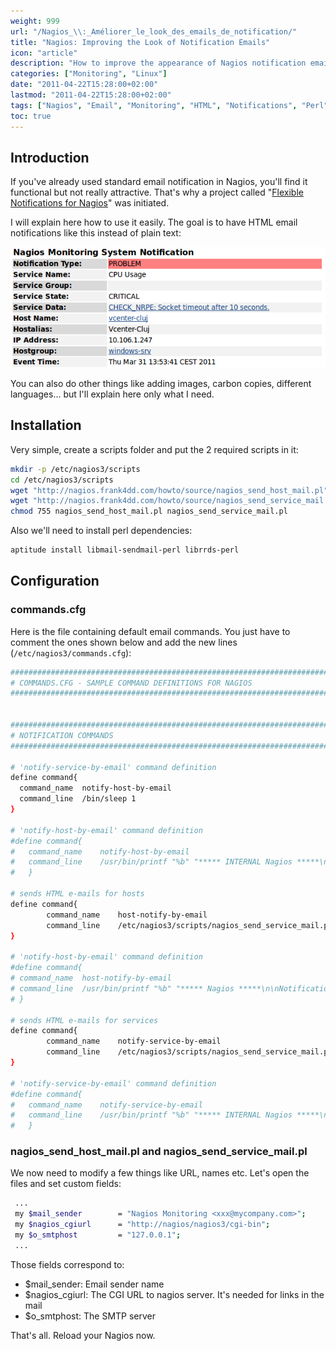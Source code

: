 ```yaml
---
weight: 999
url: "/Nagios_\\:_Améliorer_le_look_des_emails_de_notification/"
title: "Nagios: Improving the Look of Notification Emails"
icon: "article"
description: "How to improve the appearance of Nagios notification emails using HTML formatting instead of plain text"
categories: ["Monitoring", "Linux"]
date: "2011-04-22T15:28:00+02:00"
lastmod: "2011-04-22T15:28:00+02:00"
tags: ["Nagios", "Email", "Monitoring", "HTML", "Notifications", "Perl"]
toc: true
---
```


## Introduction

If you've already used standard email notification in Nagios, you'll find it functional but not really attractive. That's why a project called "[Flexible Notifications for Nagios](https://nagios.frank4dd.com/howto/nagios-flexible-notifications.htm)" was initiated.

I will explain here how to use it easily. The goal is to have HTML email notifications like this instead of plain text:

![Nagios HTML alert](/images/nagios_html_alert.png)

You can also do other things like adding images, carbon copies, different languages... but I'll explain here only what I need.

## Installation

Very simple, create a scripts folder and put the 2 required scripts in it:

```bash
mkdir -p /etc/nagios3/scripts
cd /etc/nagios3/scripts
wget "http://nagios.frank4dd.com/howto/source/nagios_send_host_mail.pl"
wget "http://nagios.frank4dd.com/howto/source/nagios_send_service_mail.pl"
chmod 755 nagios_send_host_mail.pl nagios_send_service_mail.pl
```

Also we'll need to install perl dependencies:

```bash
aptitude install libmail-sendmail-perl librrds-perl
```

## Configuration

### commands.cfg

Here is the file containing default email commands. You just have to comment the ones shown below and add the new lines (`/etc/nagios3/commands.cfg`):

```bash
###############################################################################
# COMMANDS.CFG - SAMPLE COMMAND DEFINITIONS FOR NAGIOS 
################################################################################


################################################################################
# NOTIFICATION COMMANDS
################################################################################

# 'notify-service-by-email' command definition
define command{
  command_name  notify-host-by-email
  command_line  /bin/sleep 1
}

# 'notify-host-by-email' command definition
#define command{
#   command_name    notify-host-by-email
#   command_line    /usr/bin/printf "%b" "***** INTERNAL Nagios *****\n\nNotification Type: $NOTIFICATIONTYPE$\nHost: $HOSTNAME$\nState: $HOSTSTATE$\nAddress: $HOSTADDRESS$\nInfo: $HOSTOUTPUT$\n\nDate/Time: $LONGDATETIME$\n" | /usr/bin/mail -s "** Internal $NOTIFICATIONTYPE$ Host Alert: $HOSTNAME$ is $HOSTSTATE$ **" $CONTACTEMAIL$
#   }

# sends HTML e-mails for hosts
define command{
        command_name    host-notify-by-email
        command_line    /etc/nagios3/scripts/nagios_send_service_mail.pl -c "$CONTACTADDRESS1$" -f html -u -p "Deimos.fr Monitoring Tool"
}

# 'notify-host-by-email' command definition
#define command{
# command_name  host-notify-by-email
# command_line  /usr/bin/printf "%b" "***** Nagios *****\n\nNotification Type: $NOTIFICATIONTYPE$\nHost: $HOSTNAME$\nState: $HOSTSTATE$\nAddress: $HOSTADDRESS$\nInfo: $HOSTOUTPUT$\n\nDate/Time: $LONGDATETIME$\n$HOSTACKAUTHOR$: $NOTIFICATIONCOMMENT$\n\n$HOSTNOTES$\n" | /usr/bin/mail -s "** $NOTIFICATIONTYPE$ Host Alert: $HOSTNAME$ is $HOSTSTATE$ **" $CONTACTEMAIL$
# }

# sends HTML e-mails for services
define command{
        command_name    notify-service-by-email
        command_line    /etc/nagios3/scripts/nagios_send_service_mail.pl -c "$CONTACTADDRESS1$" -f html -u -p "Deimos.fr Monitoring Tool"
}

# 'notify-service-by-email' command definition
#define command{
#   command_name    notify-service-by-email
#   command_line    /usr/bin/printf "%b" "***** INTERNAL Nagios *****\n\nNotification Type: $NOTIFICATIONTYPE$\n\nService: $SERVICEDESC$\nHost: $HOSTALIAS$\nAddress: $HOSTADDRESS$\nState: $SERVICESTATE$\n\nDate/Time: $LONGDATETIME$\n\nAdditional Info:\n\n$SERVICEOUTPUT$" | /usr/bin/mail -s "** $Internal NOTIFICATIONTYPE$ Service Alert: $HOSTALIAS$/$SERVICEDESC$ is $SERVICESTATE$ **" $CONTACTEMAIL$
#   }
```

### nagios_send_host_mail.pl and nagios_send_service_mail.pl

We now need to modify a few things like URL, names etc. Let's open the files and set custom fields:

```bash
 ...
 my $mail_sender        = "Nagios Monitoring <xxx@mycompany.com>";
 my $nagios_cgiurl      = "http://nagios/nagios3/cgi-bin";
 my $o_smtphost         = "127.0.0.1";
 ...
```

Those fields correspond to:

- $mail_sender: Email sender name
- $nagios_cgiurl: The CGI URL to nagios server. It's needed for links in the mail
- $o_smtphost: The SMTP server

That's all. Reload your Nagios now.